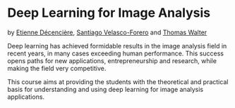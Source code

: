 # Deep Learning for Image Analysis

by [Etienne Décencière](http://cmm.ensmp.fr/~decencie/), [Santiago Velasco-Forero](http://cmm.ensmp.fr/~velasco/) and [Thomas Walter](http://members.cbio.mines-paristech.fr/~twalter/)

Deep learning has achieved formidable results in the image analysis field in recent years, in many cases exceeding human performance. This success opens paths for new applications, entrepreneurship and research, while making the field very competitive.

This course aims at providing the students with the theoretical and practical basis for understanding and using deep learning for image analysis applications.


 

